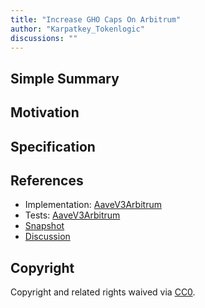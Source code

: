 ```yaml
---
title: "Increase GHO Caps On Arbitrum"
author: "Karpatkey_Tokenlogic"
discussions: ""
---
```


## Simple Summary

## Motivation

## Specification

## References

- Implementation: [AaveV3Arbitrum](https://github.com/bgd-labs/aave-proposals-v3/blob/main/src/20240725_AaveV3Arbitrum_IncreaseGHOCapsOnArbitrum/AaveV3Arbitrum_IncreaseGHOCapsOnArbitrum_20240725.sol)
- Tests: [AaveV3Arbitrum](https://github.com/bgd-labs/aave-proposals-v3/blob/main/src/20240725_AaveV3Arbitrum_IncreaseGHOCapsOnArbitrum/AaveV3Arbitrum_IncreaseGHOCapsOnArbitrum_20240725.t.sol)
- [Snapshot](TODO)
- [Discussion](TODO)

## Copyright

Copyright and related rights waived via [CC0](https://creativecommons.org/publicdomain/zero/1.0/).
